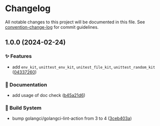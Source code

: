 # Changelog

All notable changes to this project will be documented in this file. See [convention-change-log](https://github.com/convention-change/convention-change-log) for commit guidelines.

## 1.0.0 (2024-02-24)

### ✨ Features

* add `env_kit`, `unittest_env_kit`, `unitest_file_kit`, `unittest_random_kit` ([04337260](https://github.com/sinlov-go/unittest-kit/commit/0433726060a438d3e41a66f73b8dc86aca32b273))

### 📝 Documentation

* add usage of doc check ([b45a21d6](https://github.com/sinlov-go/unittest-kit/commit/b45a21d691c23b5cdb7b2280101b8e9cf53d1f94))

### 👷‍ Build System

* bump golangci/golangci-lint-action from 3 to 4 ([3ceb403a](https://github.com/sinlov-go/unittest-kit/commit/3ceb403aabfdd12afad78a9e63faece6617bb684))
